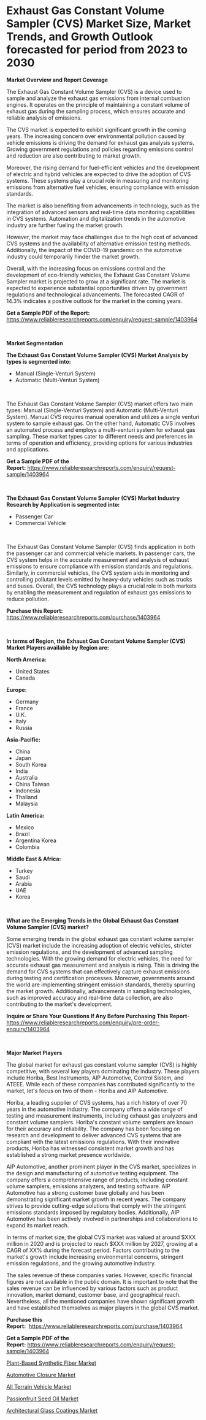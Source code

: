 <p><h1>Exhaust Gas Constant Volume Sampler (CVS) Market Size, Market Trends, and Growth Outlook forecasted for period from 2023 to 2030</h1></p><p><strong>Market Overview and Report Coverage</strong></p>
<p><p>The Exhaust Gas Constant Volume Sampler (CVS) is a device used to sample and analyze the exhaust gas emissions from internal combustion engines. It operates on the principle of maintaining a constant volume of exhaust gas during the sampling process, which ensures accurate and reliable analysis of emissions.</p><p>The CVS market is expected to exhibit significant growth in the coming years. The increasing concern over environmental pollution caused by vehicle emissions is driving the demand for exhaust gas analysis systems. Growing government regulations and policies regarding emissions control and reduction are also contributing to market growth.</p><p>Moreover, the rising demand for fuel-efficient vehicles and the development of electric and hybrid vehicles are expected to drive the adoption of CVS systems. These systems play a crucial role in measuring and monitoring emissions from alternative fuel vehicles, ensuring compliance with emission standards.</p><p>The market is also benefiting from advancements in technology, such as the integration of advanced sensors and real-time data monitoring capabilities in CVS systems. Automation and digitalization trends in the automotive industry are further fueling the market growth.</p><p>However, the market may face challenges due to the high cost of advanced CVS systems and the availability of alternative emission testing methods. Additionally, the impact of the COVID-19 pandemic on the automotive industry could temporarily hinder the market growth.</p><p>Overall, with the increasing focus on emissions control and the development of eco-friendly vehicles, the Exhaust Gas Constant Volume Sampler market is projected to grow at a significant rate. The market is expected to experience substantial opportunities driven by government regulations and technological advancements. The forecasted CAGR of 14.3% indicates a positive outlook for the market in the coming years.</p></p>
<p><strong>Get a Sample PDF of the Report:</strong> <a href="https://www.reliableresearchreports.com/enquiry/request-sample/1403964">https://www.reliableresearchreports.com/enquiry/request-sample/1403964</a></p>
<p>&nbsp;</p>
<p><strong>Market Segmentation</strong></p>
<p><strong>The Exhaust Gas Constant Volume Sampler (CVS) Market Analysis by types is segmented into:</strong></p>
<p><ul><li>Manual (Single-Venturi System)</li><li>Automatic (Multi-Venturi System)</li></ul></p>
<p>&nbsp;</p>
<p><p>The Exhaust Gas Constant Volume Sampler (CVS) market offers two main types: Manual (Single-Venturi System) and Automatic (Multi-Venturi System). Manual CVS requires manual operation and utilizes a single venturi system to sample exhaust gas. On the other hand, Automatic CVS involves an automated process and employs a multi-venturi system for exhaust gas sampling. These market types cater to different needs and preferences in terms of operation and efficiency, providing options for various industries and applications.</p></p>
<p><strong>Get a Sample PDF of the Report:</strong>&nbsp;<a href="https://www.reliableresearchreports.com/enquiry/request-sample/1403964">https://www.reliableresearchreports.com/enquiry/request-sample/1403964</a></p>
<p>&nbsp;</p>
<p><strong>The Exhaust Gas Constant Volume Sampler (CVS) Market Industry Research by Application is segmented into:</strong></p>
<p><ul><li>Passenger Car</li><li>Commercial Vehicle</li></ul></p>
<p>&nbsp;</p>
<p><p>The Exhaust Gas Constant Volume Sampler (CVS) finds application in both the passenger car and commercial vehicle markets. In passenger cars, the CVS system helps in the accurate measurement and analysis of exhaust emissions to ensure compliance with emission standards and regulations. Similarly, in commercial vehicles, the CVS system aids in monitoring and controlling pollutant levels emitted by heavy-duty vehicles such as trucks and buses. Overall, the CVS technology plays a crucial role in both markets by enabling the measurement and regulation of exhaust gas emissions to reduce pollution.</p></p>
<p><strong>Purchase this Report:</strong>&nbsp; <a href="https://www.reliableresearchreports.com/purchase/1403964">https://www.reliableresearchreports.com/purchase/1403964</a></p>
<p>&nbsp;</p>
<p><strong>In terms of Region, the Exhaust Gas Constant Volume Sampler (CVS) Market Players available by Region are:</strong></p>
<p>
    <p> <strong> North America: </strong>
        <ul>
            <li>United States</li>
            <li>Canada</li>
        </ul>
        </p> 
    <p> <strong> Europe: </strong>
        <ul>
            <li>Germany</li>
            <li>France</li>
            <li>U.K.</li>
            <li>Italy</li>
            <li>Russia</li>
        </ul>
        </p> 
    <p> <strong> Asia-Pacific: </strong>
        <ul>
            <li>China</li>
            <li>Japan</li>
            <li>South Korea</li>
            <li>India</li>
            <li>Australia</li>
            <li>China Taiwan</li>
            <li>Indonesia</li>
            <li>Thailand</li>
            <li>Malaysia</li>
        </ul>
        </p> 
    <p> <strong> Latin America: </strong>
        <ul>
            <li>Mexico</li>
            <li>Brazil</li>
            <li>Argentina Korea</li>
            <li>Colombia</li>
        </ul>
        </p> 
    <p> <strong> Middle East & Africa: </strong>
        <ul>
            <li>Turkey</li>
            <li>Saudi</li>
            <li>Arabia</li>
            <li>UAE</li>
            <li>Korea</li>
        </ul>
    </p>
    </p>
<p>&nbsp;</p>
<p><strong>What are the Emerging Trends in the Global Exhaust Gas Constant Volume Sampler (CVS) market?</strong></p>
<p><p>Some emerging trends in the global exhaust gas constant volume sampler (CVS) market include the increasing adoption of electric vehicles, stricter emission regulations, and the development of advanced sampling technologies. With the growing demand for electric vehicles, the need for accurate exhaust gas measurement and analysis is rising. This is driving the demand for CVS systems that can effectively capture exhaust emissions during testing and certification processes. Moreover, governments around the world are implementing stringent emission standards, thereby spurring the market growth. Additionally, advancements in sampling technologies, such as improved accuracy and real-time data collection, are also contributing to the market's development.</p></p>
<p><strong>Inquire or Share Your Questions If Any Before Purchasing This Report</strong>- <a href="https://www.reliableresearchreports.com/enquiry/pre-order-enquiry/1403964">https://www.reliableresearchreports.com/enquiry/pre-order-enquiry/1403964</a></p>
<p>&nbsp;</p>
<p><strong>Major Market Players</strong></p>
<p><p>The global market for exhaust gas constant volume sampler (CVS) is highly competitive, with several key players dominating the industry. These players include Horiba, Best Instruments, AIP Automotive, Control Sistem, and ATEEE. While each of these companies has contributed significantly to the market, let's focus on two of them - Horiba and AIP Automotive.</p><p>Horiba, a leading supplier of CVS systems, has a rich history of over 70 years in the automotive industry. The company offers a wide range of testing and measurement instruments, including exhaust gas analyzers and constant volume samplers. Horiba's constant volume samplers are known for their accuracy and reliability. The company has been focusing on research and development to deliver advanced CVS systems that are compliant with the latest emissions regulations. With their innovative products, Horiba has witnessed consistent market growth and has established a strong market presence worldwide.</p><p>AIP Automotive, another prominent player in the CVS market, specializes in the design and manufacturing of automotive testing equipment. The company offers a comprehensive range of products, including constant volume samplers, emissions analyzers, and testing software. AIP Automotive has a strong customer base globally and has been demonstrating significant market growth in recent years. The company strives to provide cutting-edge solutions that comply with the stringent emissions standards imposed by regulatory bodies. Additionally, AIP Automotive has been actively involved in partnerships and collaborations to expand its market reach.</p><p>In terms of market size, the global CVS market was valued at around $XXX million in 2020 and is projected to reach $XXX million by 2027, growing at a CAGR of XX% during the forecast period. Factors contributing to the market's growth include increasing environmental concerns, stringent emission regulations, and the growing automotive industry.</p><p>The sales revenue of these companies varies. However, specific financial figures are not available in the public domain. It is important to note that the sales revenue can be influenced by various factors such as product innovation, market demand, customer base, and geographical reach. Nevertheless, all the mentioned companies have shown significant growth and have established themselves as major players in the global CVS market.</p></p>
<p><strong>Purchase this Report:</strong>&nbsp;&nbsp;<a href="https://www.reliableresearchreports.com/purchase/1403964">https://www.reliableresearchreports.com/purchase/1403964</a></p>
<p></p>
<p><strong>Get a Sample PDF of the Report:</strong>&nbsp;<a href="https://www.reliableresearchreports.com/enquiry/request-sample/1403964">https://www.reliableresearchreports.com/enquiry/request-sample/1403964</a></p>
<p><p><a href="https://github.com/RoccoManning/Market-Research-Report-List-2/blob/main/plant-based-synthetic-fiber-market.md">Plant-Based Synthetic Fiber Market</a></p><p><a href="https://medium.com/@elvirabogdani08/automotive-closure-market-research-report-its-history-and-forecast-2023-to-2030-44f583abd7b0">Automotive Closure Market</a></p><p><a href="https://medium.com/@entelaloshi55/all-terrain-vehicle-market-competitive-analysis-market-trends-and-forecast-to-2030-47c956227bc6">All Terrain Vehicle Market</a></p><p><a href="https://www.linkedin.com/pulse/passionfruit-seed-oil-market-share-amp-new-trends-analysis-edjcc/">Passionfruit Seed Oil Market</a></p><p><a href="https://www.linkedin.com/pulse/architectural-glass-coatings-market-size-growth-forecast-from-ny8uc/">Architectural Glass Coatings Market</a></p></p>